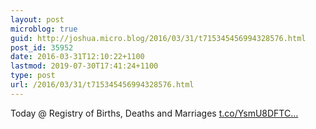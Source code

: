 ```yaml
---
layout: post
microblog: true
guid: http://joshua.micro.blog/2016/03/31/t715345456994328576.html
post_id: 35952
date: 2016-03-31T12:10:22+1100
lastmod: 2019-07-30T17:41:24+1100
type: post
url: /2016/03/31/t715345456994328576.html
---
```

Today @ Registry of Births, Deaths and Marriages [t.co/YsmU8DFTC...](https://t.co/YsmU8DFTCo)
